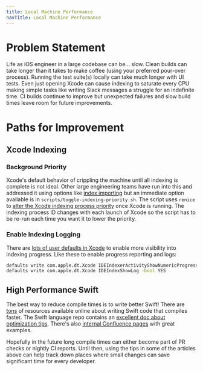 ```yaml
---
title: Local Machine Performance
navTitle: Local Machine Performance
---
```


# Problem Statement
Life as iOS engineer in a large codebase can be... slow. Clean builds can take longer than it takes to make coffee (using your preferred pour-over process). Running the test suite(s) locally can take much longer with UI tests. Even just opening Xcode can cause indexing to saturate every CPU making simple tasks like writing Slack messages a struggle for an indefinite time. CI builds continue to improve but unexpected failures and slow build times leave room for future improvements.

# Paths for Improvement
## Xcode Indexing
### Background Priority
Xcode's default behavior of crippling the machine until all indexing is complete is not ideal. Other large engineering teams have run into this and addressed it using options like [index importing](https://github.com/MobileNativeFoundation/index-import) but an immediate option available is in `scripts/toggle-indexing-priority.sh`. The script uses `renice` to [alter the Xcode indexing process priority](https://apple.stackexchange.com/questions/24998/can-i-manually-limit-the-cpu-used-by-a-process/141520#141520) once Xcode is running. The indexing process ID changes with each launch of Xcode so the script has to be re-run each time you want it to lower the priority.

### Enable Indexing Logging
There are [lots of user defaults in Xcode](https://github.com/ctreffs/xcode-defaults) to enable more visibility into indexing progress. Like these to enable progress reporting and logs:

```bash
defaults write com.apple.dt.Xcode IDEIndexerActivityShowNumericProgress -bool YES
defaults write com.apple.dt.Xcode IDEIndexShowLog -bool YES
```

## High Performance Swift
The best way to reduce compile times is to write better Swift! There are [tons](https://medium.com/rocket-fuel/optimizing-build-times-in-swift-4-dc493b1cc5f5) of resources available online about writing Swift code that compiles faster. The Swift language repo contains an [excellent doc about optimization tips](https://github.com/apple/swift/blob/main/docs/OptimizationTips.rst). There's also [internal Confluence pages](https://confluence.walmart.com/pages/viewpage.action?pageId=315477211) with great examples.

Hopefully in the future long compile times can either become part of PR checks or nightly CI reports. Until then, using the tips in some of the articles above can help track down places where small changes can save significant time for every developer.
